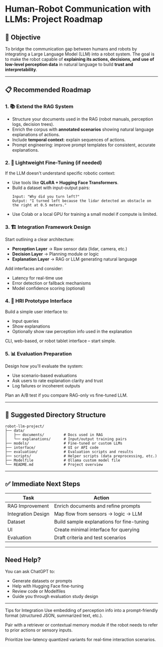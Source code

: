# Human-Robot Communication with LLMs: Project Roadmap

## 🎯 Objective

To bridge the communication gap between humans and robots by integrating a Large Language Model (LLM) into a robot system. The goal is to make the robot capable of **explaining its actions, decisions, and use of low-level perception data** in natural language to build **trust and interpretability**.

---

## 📋 Recommended Roadmap

### 1. 📚 Extend the RAG System

- Structure your documents used in the RAG (robot manuals, perception logs, decision trees).
- Enrich the corpus with **annotated scenarios** showing natural language explanations of actions.
- Include **temporal context**: explain sequences of actions.
- Prompt engineering: improve prompt templates for consistent, accurate explanations.

### 2. 🧠 Lightweight Fine-Tuning (if needed)

If the LLM doesn't understand specific robotic context:

- Use tools like **QLoRA + Hugging Face Transformers**.
- Build a dataset with input-output pairs:
  ```
  Input: "Why did you turn left?"
  Output: "I turned left because the lidar detected an obstacle on the right at 0.5 meters."
  ```
- Use Colab or a local GPU for training a small model if compute is limited.

### 3. 🏗️ Integration Framework Design

Start outlining a clear architecture:

- **Perception Layer** → Raw sensor data (lidar, camera, etc.)
- **Decision Layer** → Planning module or logic
- **Explanation Layer** → RAG or LLM generating natural language

Add interfaces and consider:
- Latency for real-time use
- Error detection or fallback mechanisms
- Model confidence scoring (optional)

### 4. 💬 HRI Prototype Interface

Build a simple user interface to:
- Input queries
- Show explanations
- Optionally show raw perception info used in the explanation

CLI, web-based, or robot tablet interface – start simple.

### 5. 📊 Evaluation Preparation

Design how you'll evaluate the system:
- Use scenario-based evaluations
- Ask users to rate explanation clarity and trust
- Log failures or incoherent outputs

Plan an A/B test if you compare RAG-only vs fine-tuned LLM.

---

## 📂 Suggested Directory Structure

```
robot-llm-project/
├── data/
│   ├── documents/         # Docs used in RAG
│   └── explanations/      # Input/output training pairs
├── models/                # Fine-tuned or custom LLMs
├── interface/             # UI or API code
├── evaluation/            # Evaluation scripts and results
├── scripts/               # Helper scripts (data preprocessing, etc.)
├── Modelfile              # Ollama custom model file
└── README.md              # Project overview
```

---

## ✅ Immediate Next Steps

| Task | Action |
|------|--------|
| RAG Improvement | Enrich documents and refine prompts |
| Integration Design | Map flow from sensors → logic → LLM |
| Dataset | Build sample explanations for fine-tuning |
| UI | Create minimal interface for querying |
| Evaluation | Draft criteria and test scenarios |

---

## Need Help?

You can ask ChatGPT to:
- Generate datasets or prompts
- Help with Hugging Face fine-tuning
- Review code or Modelfiles
- Guide you through evaluation study design

---

Tips for Integration
Use embedding of perception info into a prompt-friendly format (structured JSON, summarized text, etc.).

Pair with a retriever or contextual memory module if the robot needs to refer to prior actions or sensory inputs.

Prioritize low-latency quantized variants for real-time interaction scenarios.


